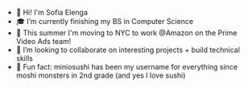 - 👋 Hi! I'm Sofia Elenga
- 🎓 I’m currently finishing my BS in Computer Science
- 🌱 This summer I'm moving to NYC to work @Amazon on the Prime Video Ads team! 
- 👯 I’m looking to collaborate on interesting projects + build technical skills
- 🍣 Fun fact: miniosushi has been my username for everything since moshi monsters in 2nd grade (and yes I love sushi)

<!--
**miniosushi/miniosushi** is a ✨ _special_ ✨ repository because its `README.md` (this file) appears on your GitHub profile.

Here are some ideas to get you started:

- 🔭 I’m currently working on ...
- 🌱 I’m currently learning ...
- 👯 I’m looking to collaborate on ...
- 🤔 I’m looking for help with ...
- 💬 Ask me about ...
- 📫 How to reach me: ...
- 😄 Pronouns: ...
- ⚡ Fun fact: ...
-->
